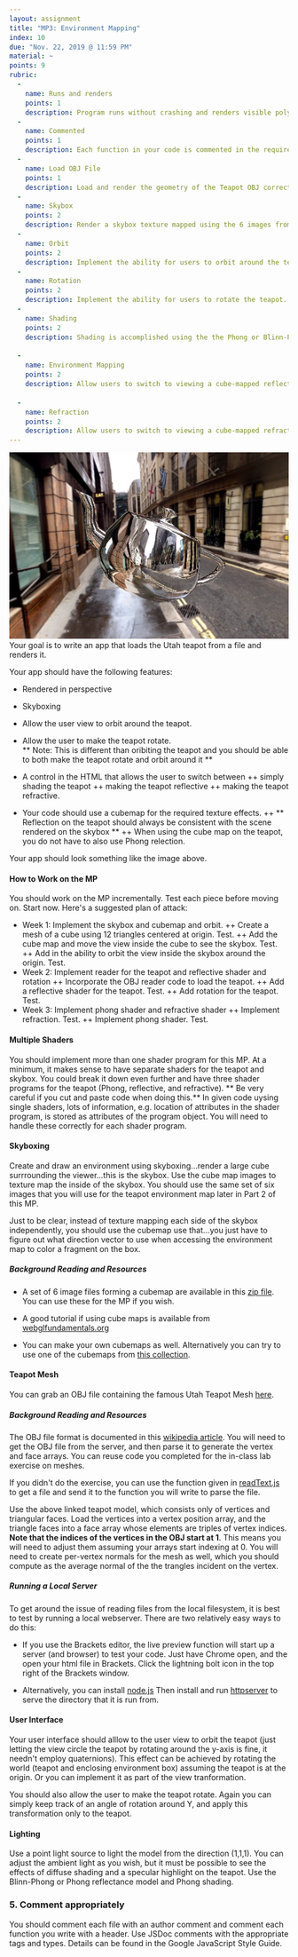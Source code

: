 ```yaml
---
layout: assignment
title: "MP3: Environment Mapping"
index: 10
due: "Nov. 22, 2019 @ 11:59 PM"
material: ~
points: 9
rubric:
  -
    name: Runs and renders
    points: 1
    description: Program runs without crashing and renders visible polygons.
  -
    name: Commented
    points: 1
    description: Each function in your code is commented in the required style.
  - 
    name: Load OBJ File
    points: 1
    description: Load and render the geometry of the Teapot OBJ correctly.
  -
    name: Skybox
    points: 2
    description: Render a skybox texture mapped using the 6 images from the cube map.
  - 
    name: Orbit
    points: 2
    description: Implement the ability for users to orbit around the teapot.
  - 
    name: Rotation
    points: 2
    description: Implement the ability for users to rotate the teapot.     
  - 
    name: Shading
    points: 2
    description: Shading is accomplished using the the Phong or Blinn-Phong model in the fragment shader.
    
  - 
    name: Environment Mapping
    points: 2
    description: Allow users to switch to viewing a cube-mapped reflective teapot.
 
  -
    name: Refraction
    points: 2
    description: Allow users to switch to viewing a cube-mapped refractive (glass) teapot.
---
```


![teapot](/img/teapot.png)  
Your goal is to write an app that loads the Utah teapot from a file and renders it. 

Your app should have the following features:

+ Rendered in perspective
+ Skyboxing
+ Allow the user view to orbit around the teapot.
+ Allow the user to make the teapot rotate.<br/>
** Note: This is different than oribiting the teapot and you should be able to both make the teapot rotate and orbit around it **
+ A control in the HTML that allows the user to switch between
++ simply shading the teapot
++ making the teapot reflective
++ making the teapot refractive.

+ Your code should use a cubemap for the required texture effects.
++ ** Reflection on the teapot should always be consistent with the scene rendered on the skybox **
++ When using the cube map on the teapot, you do not have to also use Phong relection. 


Your app should look something like the image above.

#### How to Work on the MP ####

You should work on the MP incrementally. Test each piece before moving on. Start now.
Here's a suggested plan of attack:
+ Week 1: Implement the skybox and cubemap and orbit.
++ Create a mesh of a cube using 12 triangles centered at origin. Test.
++ Add the cube map and move the view inside the cube to see the skybox. Test.
++ Add in the ability to orbit the view inside the skybox around the origin. Test.
+ Week 2: Implement reader for the teapot and reflective shader and rotation
++ Incorporate the OBJ reader code to load the teapot. 
++ Add a reflective shader for the teapot. Test.
++ Add rotation for the teapot. Test.
+ Week 3: Implement phong shader and refractive shader
++ Implement refraction. Test.
++ Implement phong shader. Test.


#### Multiple Shaders ####

You should implement more than one shader program for this MP. At a minimum, it makes sense to have separate shaders for the teapot and skybox. You could break it down even further and have three shader programs for the teapot (Phong, reflective, and refractive). ** Be very careful if you cut and paste code when doing this.** In given code uysing single shaders, lots of information, e.g. location of attributes in the shader program, is stored as attributes of the program object. You will need to handle these correctly for each shader program.

#### Skyboxing ####
Create and draw an environment using skyboxing...render a large cube surrrounding the viewer...this is the skybox. Use the cube map images to texture map the inside of the skybox. You should use the same set of six images that you will use for the teapot environment map later in Part 2 of this MP. 

Just to be clear, instead of texture mapping each side of the skybox independently, you should use the cubemap  use that...you just have to figure out what direction vector to use when accessing the environment map to color a fragment on the box.

##### Background Reading and Resources #####
 + A set of 6 image files forming a cubemap are available in this [zip file](https://github.com/illinois-cs418/illinois-cs418.github.io/raw/master/assets/sample.zip). You can use these for the MP if you wish.
 
+ A good tutorial if using cube maps is available from [webglfundamentals.org](https://webglfundamentals.org/webgl/lessons/webgl-environment-maps.html) 
 
+ You can make your own cubemaps as well. Alternatively you can try to use one of the cubemaps from [this collection](http://www.humus.name/index.php?page=Textures).

#### Teapot Mesh ####
You can grab an OBJ file containing the famous Utah Teapot Mesh [here](https://github.com/illinois-cs418/illinois-cs418.github.io/raw/master/assets/teapot_0.obj).

##### Background Reading and Resources #####

The OBJ file format is documented in this [wikipedia article](https://en.wikipedia.org/wiki/Wavefront_.obj_file).
You will need to get the OBJ file from the server, and then parse it to generate the vertex and face arrays. You can reuse code you completed for the in-class lab exercise on meshes.

If you didn't do the exercise, you can use the function given in [readText.js](https://github.com/illinois-cs418/illinois-cs418.github.io/raw/master/assets/readText.js) to get a file and send it to the function you will write to parse the file.

Use the above linked teapot model, which consists only of vertices and triangular faces. Load the vertices into a vertex position array, and the triangle faces into a face array whose elements are triples of vertex indices. **Note that the indices of the vertices in the OBJ start at 1**. This means you will need to adjust them assuming your arrays start indexing at 0. You will need to create per-vertex normals for the mesh as well, which you should compute as the average normal of the the trangles incident on the vertex.

##### Running a Local Server #####
To get around the issue of reading files from the local filesystem, it is best to test by running a local webserver. There are two relatively easy ways to do this:

+ If you use the Brackets editor, the live preview function will start up a server (and browser) to test your code. Just have Chrome open, and the open your html file in Brackets. Click the lightning bolt icon in the top right of the Brackets window.

+ Alternatively, you can install [node.js](https://nodejs.org/en/) Then install and run [httpserver](https://www.npmjs.com/package/httpserver) to serve the directory that it is run from.

#### User Interface ####
Your user interface should alllow to the user view to orbit the teapot (just letting the view circle the teapot by rotating around the y-axis is fine, it needn't employ quaternions). This effect can be achieved by rotating the world (teapot and enclosing environment box) assuming the teapot is at the origin. Or you can implement it as part of the view tranformation. 

You should also allow the user to make the teapot rotate. Again you can simply keep track of an angle of rotation around Y, and apply this transformation only to the teapot.

#### Lighting ####
Use a point light source to light the model from the direction (1,1,1). You can adjust the ambient light as you wish, but it must be possible to see the effects of diffuse shading and a specular highlight on the teapot. Use the Blinn-Phong or Phong reflectance model and Phong shading.

### 5. Comment appropriately ###

You should comment each file with an author comment and comment each function you write with a header. Use JSDoc comments with the appropriate tags and types.
Details can be found in the Google JavaScript Style Guide. 
